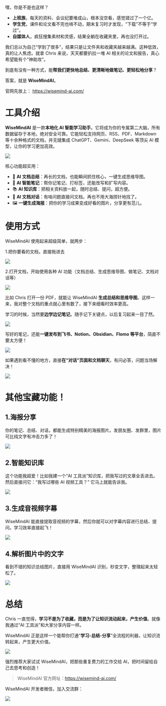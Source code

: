 嘿，你是不是也这样？

- **上班族**，每天的资料、会议纪要堆成山，根本没空看，感觉错过了一个亿。
- **学生党**，课件和论文看不完也啃不动，期末复习时才发现，“下载”不等于“学过”。
- **自媒体人**，疯狂搜集素材和灵感，结果全躺在收藏夹里，再也没打开过。

我们总以为自己“学到了很多”，结果只是让文件夹和收藏夹越来越满。这种低效，真的让人焦虑。就拿 Chris 来说，天天都要扒拉一堆 AI 相关的论文和报告，真心希望能有个“神助攻”。

到底有没有一种方式，能**帮我们更快地总结、更清晰地做笔记、更轻松地分享**？

答案，就是 **WiseMindAI**。

官网先放上： https://wisemind-ai.com/

# 工具介绍

**WiseMindAI** 是一款**本地化 AI 智能学习助手**。它将成为你的专属第二大脑，所有数据留存于本地，绝对安全可靠。它能轻松支持网页、RSS、PDF、Markdown 等十余种格式的文档，并无缝集成 ChatGPT、Gemini、DeepSeek 等顶尖 AI 模型，让你的学习更加高效。

![](https://cdn.nlark.com/yuque/0/2025/png/186051/1756222853585-75c04535-209e-415b-9b8e-4c100fa74300.png)

核心功能超实用：

- 📄 **AI 文档总结**：再长的文档，也能瞬间抓住核心，一键生成思维导图。
- 📝 **AI 智能笔记**：帮你记笔记、打标签，还能改写和扩写内容。
- 📚 **AI 知识库**：把相关资料放一起，随时总结、提问，超方便。
- 💬 **AI 文档对话**：有啥问题直接问文档，再也不用大海捞针地找了。
- 🖼️ **一键生成海报**：把你的学习成果变成好看的图片，分享更有范儿。

# 使用方式

WiseMindAI 使用起来超级简单，就两步：

1.把你要看的文档，直接拖进去

![](https://cdn.nlark.com/yuque/0/2025/png/186051/1756222853730-0c726bb0-266d-4037-b008-9da6472d0385.png)

2.打开文档，开始使用各种 AI 功能（文档总结、生成思维导图、做笔记、文档对话等）

![](https://cdn.nlark.com/yuque/0/2025/png/186051/1756222853780-3ca13692-67cc-43fd-884c-f151e9af1572.png)

比如 Chris 打开一份 PDF，就能让 WiseMindAI **生成总结和思维导图**。这样一来，我对整个文档的重点就心里有数了，接下来细看时效率更高。

学习的时候，当然要**边学边记笔记**。随手记下关键点，以后复习起来一目了然。

![](https://cdn.nlark.com/yuque/0/2025/png/186051/1756222853739-7ddbce3a-4474-4fb4-9126-24254dd80771.png)

写好的笔记，还能**一键发布到飞书、Notion、Obsidian、Flomo 等平台**，简直不要太方便！

![](https://cdn.nlark.com/yuque/0/2025/png/186051/1756222853698-63a2de6a-a629-4fdd-8707-36bf68befe56.png)

如果遇到看不懂的地方，直接**在“对话”页面和文档聊天**，有问必答，问题当场解决！

![](https://cdn.nlark.com/yuque/0/2025/png/186051/1756222854664-55eebcb6-e02b-4b39-953f-79c0cadb6d09.png)

# 其他宝藏功能！

## 1.海报分享

你的笔记、总结、对话，都能生成特别精美的海报图片。发朋友圈、发群里，图片可比纯文字有冲击力多了！

![](https://cdn.nlark.com/yuque/0/2025/png/186051/1756222854945-8f1a19ee-344e-409d-ab80-8649a405269c.png)

## 2.智能知识库

这个功能我超爱！比如我建一个“AI 工具派”知识库，把我写过的文章全丢进去。然后直接问它：“我写过哪些 AI 视频工具？” 它马上就能告诉我。

![](https://cdn.nlark.com/yuque/0/2025/png/186051/1756222854940-773e56ea-275d-4f96-b02e-0132568097a3.png)

## 3.生成音视频字幕

WiseMindAI 能直接提取音视频的字幕，然后你就可以对字幕内容进行总结、提问。学习效率直接起飞！

![](https://cdn.nlark.com/yuque/0/2025/png/186051/1756222854853-76bc63a7-c7ad-4480-b25d-59953584b146.png)

## 4.解析图片中的文字

看到不错的知识总结图片，直接用 WiseMindAI 识别，秒变文字，整理起来太轻松了。

![](https://cdn.nlark.com/yuque/0/2025/png/186051/1756222855069-53180a62-ed7d-489b-9660-4835d02e2582.png)

# 总结

Chris 一直觉得，**学习不是为了收藏，而是为了让知识流动起来，产生价值**。就像我通过“AI 工具派”和大家分享内容一样。

WiseMindAI 正是这样一个能帮你打通“**学习-总结-分享**”全流程的利器，让知识流转起来，产生更大价值。

![](https://cdn.nlark.com/yuque/0/2025/png/186051/1756222900354-0c74cc17-77de-4753-a358-7acfca0ff1da.png)

强烈推荐大家试试 WiseMindAI，把那些重复费力的工作交给 AI，把时间留给自己去思考和创造！

> WiseMindAI 官方网址：https://wisemind-ai.com/

WiseMindAI 开发者微信，加入交流群：

![](https://cdn.nlark.com/yuque/0/2025/png/186051/1756222855544-ee27952c-6833-453d-8448-f61ac442842e.png)
